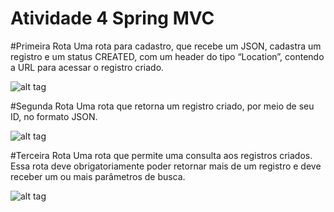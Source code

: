 # Atividade 4 Spring MVC

#Primeira Rota
Uma rota para cadastro, que recebe um JSON, cadastra um registro e um status CREATED, com um header do tipo “Location”, contendo a URL para acessar o registro criado.

![alt tag](http://i.imgur.com/WL0A1zG.jpg)


#Segunda Rota
Uma rota que retorna um registro criado, por meio de seu ID, no formato JSON.

![alt tag](http://i.imgur.com/T06G8Hh.jpg)

#Terceira Rota
Uma rota que permite uma consulta aos registros criados. Essa rota deve obrigatoriamente poder retornar mais de um registro e deve receber um ou mais parâmetros de busca.

![alt tag](http://i.imgur.com/qNiB2BJ.jpg)
